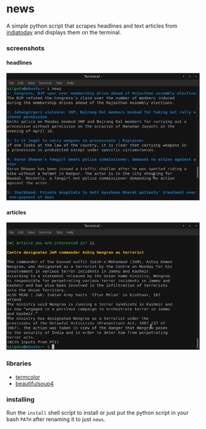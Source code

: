 # news
A simple python script that scrapes headlines and text articles from
[indiatoday](https://www.indiatoday.in/) and displays them on the terminal.

### screenshots
#### headlines
![Headlines](/screenshots/headlines.png)

#### articles
![Article](/screenshots/article.png)

### libraries
* [termcolor](https://pypi.org/project/termcolor/)
* [beautifulsoup4](https://pypi.org/project/beautifulsoup4/)

### installing
Run the `install` shell script to install or just put the python script in
your bash `PATH` after renaming it to just `news`.
